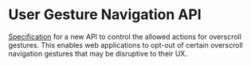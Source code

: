 # User Gesture Navigation API

[Specification](https://wicg.github.io/user-gesture-nav) for a new API to control the allowed
actions for overscroll gestures. This enables web applications to opt-out of certain overscroll
navigation gestures that may be disruptive to their UX.
